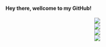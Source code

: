 

<h4>
Hey there, wellcome to my GitHub!
</h4>



<div align="center"> <img src="https://github-readme-stats.vercel.app/api?username=zhengxinchang&show_icons=true" /> </div>


<div align="center"> <img src="https://github-readme-stats.vercel.app/api/top-langs/?username=zhengxinchang" /> </div>


<div align="center"> <img src="https://github-readme-streak-stats.herokuapp.com/?user=zhengxinchang" /> </div>


<div align="center"> <img src="https://github-readme-activity-graph.vercel.app/graph?username=zhengxinchang&theme=xcode" /> </div>
